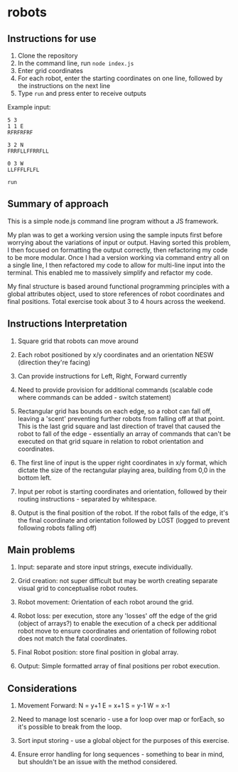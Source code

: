 # robots

## Instructions for use

1. Clone the repository
2. In the command line, run ```node index.js```
3. Enter grid coordinates
4. For each robot, enter the starting coordinates on one line, followed by the instructions on the next line
5. Type ```run``` and press enter to receive outputs


Example input:

```
5 3
1 1 E
RFRFRFRF

3 2 N
FRRFLLFFRRFLL

0 3 W
LLFFFLFLFL

run
```

## Summary of approach

This is a simple node.js command line program without a JS framework.


My plan was to get a working version using the sample inputs first before worrying about the variations of input or output. Having sorted this problem, I then focused on formatting the output correctly, then refactoring my code to be more modular. Once I had a version working via command entry all on a single line, I then refactored my code to allow for multi-line input into the terminal. This enabled me to massively simplify and refactor my code.


My final structure is based around functional programming principles with a global attributes object, used to store references of robot coordinates and final positions. Total exercise took about 3 to 4 hours across the weekend.

## Instructions Interpretation

1. Square grid that robots can move around

2. Each robot positioned by x/y coordinates and an orientation NESW (direction they're facing)

3. Can provide instructions for Left, Right, Forward currently

4. Need to provide provision for additional commands (scalable code where commands can be added - switch statement)

5. Rectangular grid has bounds on each edge, so a robot can fall off, leaving a 'scent' preventing further robots from falling off at that point. This is the last grid square and last direction of travel that caused the robot to fall of the edge - essentially an array of commands that can't be executed on that grid square in relation to robot orientation and coordinates.

6. The first line of input is the upper right coordinates in x/y format, which dictate the size of the rectangular playing area, building from 0,0 in the bottom left.

7. Input per robot is starting coordinates and orientation, followed by their routing instructions - separated by whitespace.

8. Output is the final position of the robot. If the robot falls of the edge, it's the final coordinate and orientation followed by LOST (logged to prevent following robots falling off)

## Main problems

1. Input: separate and store input strings, execute individually.

2. Grid creation: not super difficult but may be worth creating separate visual grid to conceptualise robot routes.

3. Robot movement: Orientation of each robot around the grid.

4. Robot loss: per execution, store any 'losses' off the edge of the grid (object of arrays?) to enable the execution of a check per additional robot move to ensure coordinates and orientation of following robot does not match the fatal coordinates.

5. Final Robot position: store final position in global array.

6. Output: Simple formatted array of final positions per robot execution.


## Considerations

1. Movement Forward: N = y+1 E = x+1 S = y-1 W = x-1

2. Need to manage lost scenario - use a for loop over map or forEach, so it's possible to break from the loop.

3. Sort input storing - use a global object for the purposes of this exercise.

4. Ensure error handling for long sequences - something to bear in mind, but shouldn't be an issue with the method considered.
